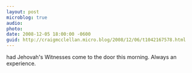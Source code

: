```yaml
---
layout: post
microblog: true
audio: 
photo: 
date: 2008-12-05 18:00:00 -0600
guid: http://craigmcclellan.micro.blog/2008/12/06/t1042167578.html
---
```

had Jehovah's Witnesses come to the door this morning.  Always an experience.
